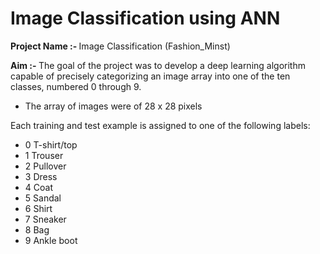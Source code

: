 # Image Classification using ANN

<b> Project Name :- </b> Image Classification (Fashion_Minst)


<b> Aim :- </b>  The goal of the project was to develop a deep learning algorithm capable of precisely categorizing an image array into one of the ten classes, numbered 0 through 9.

- The array of images were of 28 x 28 pixels

Each training and test example is assigned to one of the following labels:
<ul>
  <li>0 T-shirt/top</li>
  <li>1 Trouser</li>
  <li>2 Pullover</li>
  <li>3 Dress</li>
  <li>4 Coat</li>
  <li>5 Sandal</li>
  <li>6 Shirt</li>
  <li>7 Sneaker</li>
  <li>8 Bag</li>
  <li>9 Ankle boot</li>
</ul

